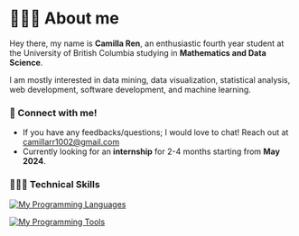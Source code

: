 # 🙋🏻‍♀️ About me

Hey there, my name is **Camilla Ren**, an enthusiastic fourth year student at the University of British Columbia studying in **Mathematics and Data Science**.

I am mostly interested in data mining, data visualization, statistical analysis, web development, software development, and machine learning.

### 👩 Connect with me!
- If you have any feedbacks/questions; I would love to chat! Reach out at camillarr1002@gmail.com 
- Currently looking for an **internship** for 2-4 months starting from **May 2024**.

### 👩🏻‍💻 Technical Skills

[![My Programming Languages](https://skillicons.dev/icons?i=py,c,cpp,html,java,r,css,unity,js,SQL,cs&theme=dark)](https://skillicons.dev)
</br>

[![My Programming Tools](https://skillicons.dev/icons?i=idea,atom,git,matlab,visualstudio,vscode,github&theme=dark)](https://skillicons.dev)
</br>

